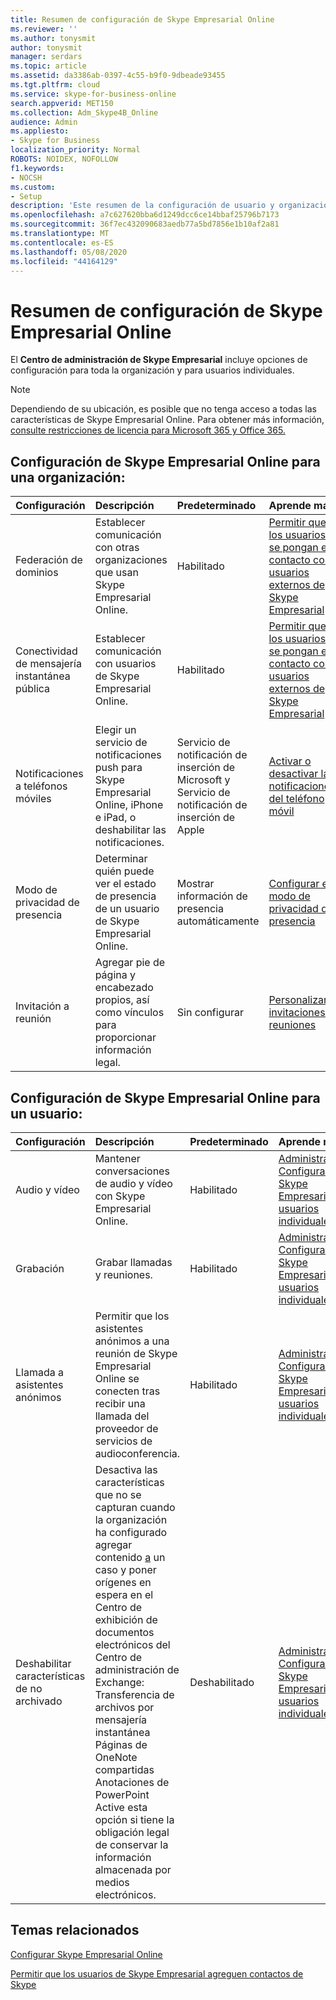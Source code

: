 ```yaml
---
title: Resumen de configuración de Skype Empresarial Online
ms.reviewer: ''
ms.author: tonysmit
author: tonysmit
manager: serdars
ms.topic: article
ms.assetid: da3386ab-0397-4c55-b9f0-9dbeade93455
ms.tgt.pltfrm: cloud
ms.service: skype-for-business-online
search.appverid: MET150
ms.collection: Adm_Skype4B_Online
audience: Admin
ms.appliesto:
- Skype for Business
localization_priority: Normal
ROBOTS: NOIDEX, NOFOLLOW
f1.keywords:
- NOCSH
ms.custom:
- Setup
description: 'Este resumen de la configuración de usuario y organización de Skype Empresarial puede ayudarle a obtener más información sobre la conectividad de mensajería instantánea pública, las invitaciones a reuniones, la grabación de llamadas y reuniones, y mucho más.  '
ms.openlocfilehash: a7c627620bba6d1249dcc6ce14bbaf25796b7173
ms.sourcegitcommit: 36f7ec432090683aedb77a5bd7856e1b10af2a81
ms.translationtype: MT
ms.contentlocale: es-ES
ms.lasthandoff: 05/08/2020
ms.locfileid: "44164129"
---
```

# <a name="skype-for-business-online-settings-summary"></a>Resumen de configuración de Skype Empresarial Online

El **Centro de administración de Skype Empresarial** incluye opciones de configuración para toda la organización y para usuarios individuales. 
  
> [!NOTE]
>  Dependiendo de su ubicación, es posible que no tenga acceso a todas las características de Skype Empresarial Online. Para obtener más información, [consulte restricciones de licencia para Microsoft 365 y Office 365.](https://go.microsoft.com/fwlink/?LinkId=529483) 
  
## <a name="skype-for-business-online-organization-settings"></a>Configuración de Skype Empresarial Online para una organización:
<a name="__top"> </a>

|**Configuración**|**Descripción**|**Predeterminado**|**Aprende más**|
|:-----|:-----|:-----|:-----|
|Federación de dominios  <br/> |Establecer comunicación con otras organizaciones que usan Skype Empresarial Online.  <br/> |Habilitado  <br/> |[Permitir que los usuarios se pongan en contacto con usuarios externos de Skype Empresarial](allow-users-to-contact-external-skype-for-business-users.md) <br/> |
|Conectividad de mensajería instantánea pública  <br/> |Establecer comunicación con usuarios de Skype Empresarial Online.  <br/> |Habilitado  <br/> |[Permitir que los usuarios se pongan en contacto con usuarios externos de Skype Empresarial](allow-users-to-contact-external-skype-for-business-users.md) <br/> |
|Notificaciones a teléfonos móviles  <br/> |Elegir un servicio de notificaciones push para Skype Empresarial Online, iPhone e iPad, o deshabilitar las notificaciones.  <br/> |Servicio de notificación de inserción de Microsoft y Servicio de notificación de inserción de Apple  <br/> |[Activar o desactivar las notificaciones del teléfono móvil](turn-on-or-off-mobile-phone-notifications.md) <br/> |
|Modo de privacidad de presencia  <br/> |Determinar quién puede ver el estado de presencia de un usuario de Skype Empresarial Online.  <br/> |Mostrar información de presencia automáticamente  <br/> |[Configurar el modo de privacidad de presencia](configure-presence-privacy-mode.md) <br/> |
|Invitación a reunión  <br/> |Agregar pie de página y encabezado propios, así como vínculos para proporcionar información legal.  <br/> |Sin configurar  <br/> |[Personalizar invitaciones a reuniones](customize-meeting-invitations.md) <br/> |
   
## <a name="skype-for-business-online-user-settings"></a>Configuración de Skype Empresarial Online para un usuario:
<a name="__toc314837470"> </a>

|**Configuración**|**Descripción**|**Predeterminado**|**Aprende más**|
|:-----|:-----|:-----|:-----|
|Audio y vídeo  <br/> |Mantener conversaciones de audio y vídeo con Skype Empresarial Online.  <br/> |Habilitado  <br/> |[Administradores: Configurar Skype Empresarial para usuarios individuales](configure-skype-for-business-settings-for-individual-users.md) <br/> |
|Grabación  <br/> |Grabar llamadas y reuniones.  <br/> |Habilitado  <br/> |[Administradores: Configurar Skype Empresarial para usuarios individuales](configure-skype-for-business-settings-for-individual-users.md) <br/> |
|Llamada a asistentes anónimos  <br/> |Permitir que los asistentes anónimos a una reunión de Skype Empresarial Online se conecten tras recibir una llamada del proveedor de servicios de audioconferencia.  <br/> |Habilitado  <br/> |[Administradores: Configurar Skype Empresarial para usuarios individuales](configure-skype-for-business-settings-for-individual-users.md) <br/> |
|Deshabilitar características de no archivado  <br/> | Desactiva las características que no se capturan cuando la organización ha configurado agregar contenido [a](https://go.microsoft.com/fwlink/?LinkId=529482) un caso y poner orígenes en espera en el Centro de exhibición de documentos electrónicos del Centro de administración de Exchange: <br/>  Transferencia de archivos por mensajería instantánea <br/>  Páginas de OneNote compartidas <br/>  Anotaciones de PowerPoint <br/>  Active esta opción si tiene la obligación legal de conservar la información almacenada por medios electrónicos. <br/> |Deshabilitado  <br/> |[Administradores: Configurar Skype Empresarial para usuarios individuales](configure-skype-for-business-settings-for-individual-users.md) <br/> |
   
## <a name="related-topics"></a>Temas relacionados
[Configurar Skype Empresarial Online](set-up-skype-for-business-online.md)

[Permitir que los usuarios de Skype Empresarial agreguen contactos de Skype](let-skype-for-business-users-add-skype-contacts.md)

  
 
